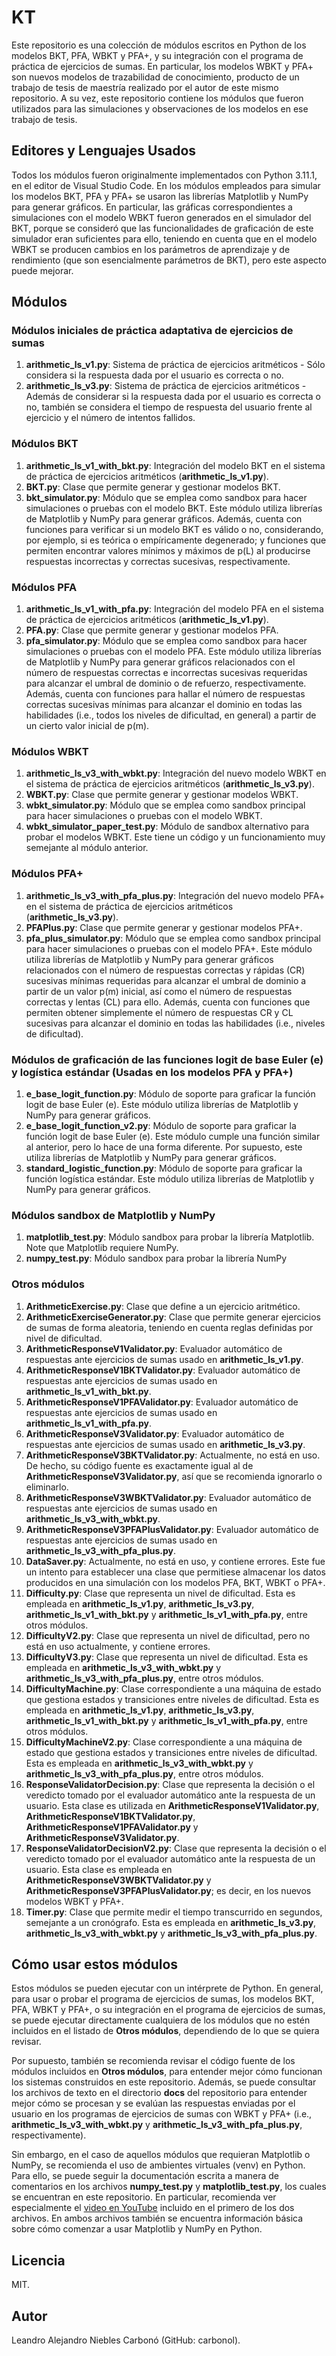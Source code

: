 # KT
Este repositorio es una colección de módulos escritos en Python de los modelos BKT, PFA, WBKT y PFA+, y su integración con el programa de práctica de ejercicios de sumas. En particular, los modelos WBKT y PFA+ son nuevos modelos de trazabilidad de conocimiento, producto de un trabajo de tesis de maestría realizado por el autor de este mismo repositorio. A su vez, este repositorio contiene los módulos que fueron utilizados para las simulaciones y observaciones de los modelos en ese trabajo de tesis.

## Editores y Lenguajes Usados

Todos los módulos fueron originalmente implementados con Python 3.11.1, en el editor de Visual Studio Code. En los módulos empleados para simular los modelos BKT, PFA y PFA+ se usaron las librerías Matplotlib y NumPy para generar gráficos. En particular, las gráficas correspondientes a simulaciones con el modelo WBKT fueron generados en el simulador del BKT, porque se consideró que las funcionalidades de graficación de este simulador eran suficientes para ello, teniendo en cuenta que en el modelo WBKT se producen cambios en los parámetros de aprendizaje y de rendimiento (que son esencialmente parámetros de BKT), pero este aspecto puede mejorar.

## Módulos
### Módulos iniciales de práctica adaptativa de ejercicios de sumas

1. **arithmetic_ls_v1.py**: Sistema de práctica de ejercicios aritméticos - Sólo considera si la respuesta dada por el usuario es correcta o no.
2. **arithmetic_ls_v3.py**: Sistema de práctica de ejercicios aritméticos - Además de considerar si la respuesta dada por el usuario es correcta o no, también se considera el tiempo de respuesta del usuario frente al ejercicio y el número de intentos fallidos.

### Módulos BKT

1. **arithmetic_ls_v1_with_bkt.py**: Integración del modelo BKT en el sistema de práctica de ejercicios aritméticos (**arithmetic_ls_v1.py**).
2. **BKT.py**: Clase que permite generar y gestionar modelos BKT.
3. **bkt_simulator.py**: Módulo que se emplea como sandbox para hacer simulaciones o pruebas con el modelo BKT. Este módulo utiliza librerías de Matplotlib y NumPy para generar gráficos. Además, cuenta con funciones para verificar si un modelo BKT es válido o no, considerando, por ejemplo, si es teórica o empíricamente degenerado; y funciones que permiten encontrar valores mínimos y máximos de p(L) al producirse respuestas incorrectas y correctas sucesivas, respectivamente.

### Módulos PFA

1. **arithmetic_ls_v1_with_pfa.py**:  Integración del modelo PFA en el sistema de práctica de ejercicios aritméticos (**arithmetic_ls_v1.py**).
2. **PFA.py**: Clase que permite generar y gestionar modelos PFA.
3. **pfa_simulator.py**: Módulo que se emplea como sandbox para hacer simulaciones o pruebas con el modelo PFA. Este módulo utiliza librerías de Matplotlib y NumPy para generar gráficos relacionados con el número de respuestas correctas e incorrectas sucesivas requeridas para alcanzar el umbral de dominio o de refuerzo, respectivamente. Además, cuenta con funciones para hallar el número de respuestas correctas sucesivas mínimas para alcanzar el dominio en todas las habilidades (i.e., todos los niveles de dificultad, en general) a partir de un cierto valor inicial de p(m).

### Módulos WBKT

1. **arithmetic_ls_v3_with_wbkt.py**: Integración del nuevo modelo WBKT en el sistema de práctica de ejercicios aritméticos (**arithmetic_ls_v3.py**).
2. **WBKT.py**: Clase que permite generar y gestionar modelos WBKT.
3. **wbkt_simulator.py**: Módulo que se emplea como sandbox principal para hacer simulaciones o pruebas con el modelo WBKT.
4. **wbkt_simulator_paper_test.py**: Módulo de sandbox alternativo para probar el modelos WBKT. Este tiene un código y un funcionamiento muy semejante al módulo anterior.

### Módulos PFA+

1. **arithmetic_ls_v3_with_pfa_plus.py**: Integración del nuevo modelo PFA+ en el sistema de práctica de ejercicios aritméticos (**arithmetic_ls_v3.py**).
2. **PFAPlus.py**: Clase que permite generar y gestionar modelos PFA+.
3. **pfa_plus_simulator.py**: Módulo que se emplea como sandbox principal para hacer simulaciones o pruebas con el modelo PFA+. Este módulo utiliza librerías de Matplotlib y NumPy para generar gráficos relacionados con el número de respuestas correctas y rápidas (CR) sucesivas mínimas requeridas para alcanzar el umbral de dominio a partir de un valor p(m) inicial, así como el número de respuestas correctas y lentas (CL) para ello. Además, cuenta con funciones que permiten obtener simplemente el número de respuestas CR y CL sucesivas para alcanzar el dominio en todas las habilidades (i.e., niveles de dificultad).

### Módulos de graficación de las funciones logit de base Euler (e) y logística estándar (Usadas en los modelos PFA y PFA+)

1. **e_base_logit_function.py**: Módulo de soporte para graficar la función logit de base Euler (e). Este módulo utiliza librerías de Matplotlib y NumPy para generar gráficos.
2. **e_base_logit_function_v2.py**: Módulo de soporte para graficar la función logit de base Euler (e). Este módulo cumple una función similar al anterior, pero lo hace de una forma diferente. Por supuesto, este utiliza librerías de Matplotlib y NumPy para generar gráficos.
3. **standard_logistic_function.py**: Módulo de soporte para graficar la función logística estándar. Este módulo utiliza librerías de Matplotlib y NumPy para generar gráficos.

### Módulos sandbox de Matplotlib y NumPy

1. **matplotlib_test.py**: Módulo sandbox para probar la librería Matplotlib. Note que Matplotlib requiere NumPy.
2. **numpy_test.py**: Módulo sandbox para probar la librería NumPy

### Otros módulos

1. **ArithmeticExercise.py**: Clase que define a un ejercicio aritmético.
2. **ArithmeticExerciseGenerator.py**: Clase que permite generar ejercicios de sumas de forma aleatoria, teniendo en cuenta reglas definidas por nivel de dificultad.
3. **ArithmeticResponseV1Validator.py**: Evaluador automático de respuestas ante ejercicios de sumas usado en  **arithmetic_ls_v1.py**.
4. **ArithmeticResponseV1BKTValidator.py**: Evaluador automático de respuestas ante ejercicios de sumas usado en **arithmetic_ls_v1_with_bkt.py**.
5. **ArithmeticResponseV1PFAValidator.py**: Evaluador automático de respuestas ante ejercicios de sumas usado en **arithmetic_ls_v1_with_pfa.py**.
6. **ArithmeticResponseV3Validator.py**: Evaluador automático de respuestas ante ejercicios de sumas usado en  **arithmetic_ls_v3.py**.
7. **ArithmeticResponseV3BKTValidator.py**: Actualmente, no está en uso. De hecho, su código fuente es exactamente igual al de **ArithmeticResponseV3Validator.py**, así que se recomienda ignorarlo o eliminarlo.
8. **ArithmeticResponseV3WBKTValidator.py**: Evaluador automático de respuestas ante ejercicios de sumas usado en **arithmetic_ls_v3_with_wbkt.py**.
9. **ArithmeticResponseV3PFAPlusValidator.py**: Evaluador automático de respuestas ante ejercicios de sumas usado en **arithmetic_ls_v3_with_pfa_plus.py**.
10. **DataSaver.py**: Actualmente, no está en uso, y contiene errores. Este fue un intento para establecer una clase que permitiese almacenar los datos producidos en una simulación con los modelos PFA, BKT, WBKT o PFA+.
11. **Difficulty.py**: Clase que representa un nivel de dificultad. Esta es empleada en **arithmetic_ls_v1.py**, **arithmetic_ls_v3.py**, **arithmetic_ls_v1_with_bkt.py** y **arithmetic_ls_v1_with_pfa.py**, entre otros módulos.
12. **DifficultyV2.py**: Clase que representa un nivel de dificultad, pero no está en uso actualmente, y contiene errores.
13. **DifficultyV3.py**: Clase que representa un nivel de dificultad. Esta es empleada en **arithmetic_ls_v3_with_wbkt.py** y **arithmetic_ls_v3_with_pfa_plus.py**, entre otros módulos.
14. **DifficultyMachine.py**: Clase correspondiente a una máquina de estado que gestiona estados y transiciones entre niveles de dificultad. Esta es empleada en **arithmetic_ls_v1.py**, **arithmetic_ls_v3.py**, **arithmetic_ls_v1_with_bkt.py** y **arithmetic_ls_v1_with_pfa.py**, entre otros módulos.
15. **DifficultyMachineV2.py**: Clase correspondiente a una máquina de estado que gestiona estados y transiciones entre niveles de dificultad. Esta es empleada en **arithmetic_ls_v3_with_wbkt.py** y **arithmetic_ls_v3_with_pfa_plus.py**, entre otros módulos.
16. **ResponseValidatorDecision.py**: Clase que representa la decisión o el veredicto tomado por el evaluador automático ante la respuesta de un usuario. Esta clase es utilizada en **ArithmeticResponseV1Validator.py**, **ArithmeticResponseV1BKTValidator.py**,  **ArithmeticResponseV1PFAValidator.py** y **ArithmeticResponseV3Validator.py**.
17. **ResponseValidatorDecisionV2.py**: Clase que representa la decisión o el veredicto tomado por el evaluador automático ante la respuesta de un usuario. Esta clase es empleada en **ArithmeticResponseV3WBKTValidator.py** y **ArithmeticResponseV3PFAPlusValidator.py**; es decir, en los nuevos modelos WBKT y PFA+.
18. **Timer.py**: Clase que permite medir el tiempo transcurrido en segundos, semejante a un cronógrafo. Esta es empleada en **arithmetic_ls_v3.py**,  **arithmetic_ls_v3_with_wbkt.py** y **arithmetic_ls_v3_with_pfa_plus.py**.

## Cómo usar estos módulos

Estos módulos se pueden ejecutar con un intérprete de Python. En general, para usar o probar el programa de ejercicios de sumas, los modelos BKT, PFA, WBKT y PFA+, o su integración en el programa de ejercicios de sumas, se puede ejecutar directamente cualquiera de los módulos que no estén incluidos en el listado de **Otros módulos**, dependiendo de lo que se quiera revisar.

Por supuesto, también se recomienda revisar el código fuente de los módulos incluidos en **Otros módulos**, para entender mejor cómo funcionan los sistemas construidos en este repositorio. Además, se puede consultar los archivos de texto en el directorio **docs** del repositorio para entender mejor cómo se procesan y se evalúan las respuestas enviadas por el usuario en los programas de ejercicios de sumas con WBKT y PFA+ (i.e., **arithmetic_ls_v3_with_wbkt.py** y **arithmetic_ls_v3_with_pfa_plus.py**, respectivamente).

Sin embargo, en el caso de aquellos módulos que requieran Matplotlib o NumPy, se recomienda el uso de ambientes virtuales (venv) en Python. Para ello, se puede seguir la documentación escrita a manera de comentarios en los archivos **numpy_test.py** y **matplotlib_test.py**, los cuales se encuentran en este repositorio. En particular, recomienda ver especialmente el [video en YouTube](https://www.youtube.com/watch?v=q6dnyS-Ailo "video en YouTube")  incluido en el primero de los dos archivos. En ambos archivos también se encuentra información básica sobre cómo comenzar a usar Matplotlib y NumPy en Python.

## Licencia

MIT.

## Autor

Leandro Alejandro Niebles Carbonó (GitHub: carbonol).
